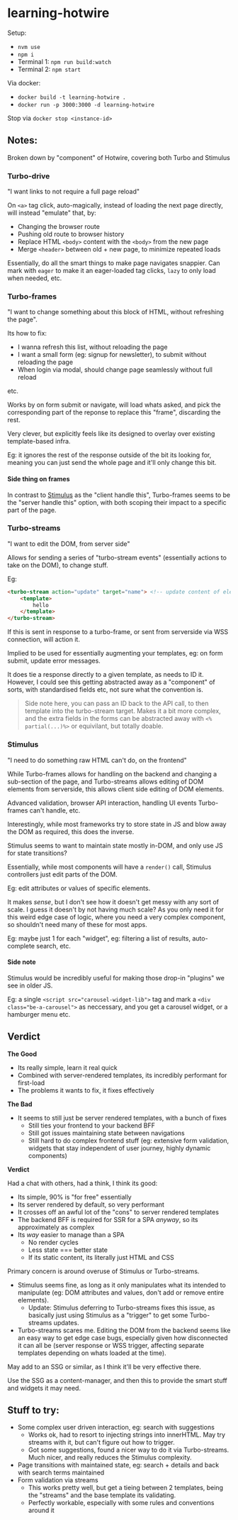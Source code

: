 # learning-hotwire

Setup:

* `nvm use`
* `npm i`
* Terminal 1: `npm run build:watch`
* Terminal 2: `npm start`

Via docker:

* `docker build -t learning-hotwire .`
* `docker run -p 3000:3000 -d learning-hotwire`

Stop via `docker stop <instance-id>`

## Notes:

Broken down by "component" of Hotwire, covering both Turbo and Stimulus

### Turbo-drive

"I want links to not require a full page reload"

On `<a>` tag click, auto-magically, instead of loading the next page directly, will instead "emulate" that, by:

* Changing the browser route
* Pushing old route to browser history
* Replace HTML `<body>` content with the `<body>` from the new page
* Merge `<header>` between old + new page, to minimize repeated loads

Essentially, do all the smart things to make page navigates snappier.
Can mark with `eager` to make it an eager-loaded tag clicks, `lazy` to only load when needed, etc.

### Turbo-frames

"I want to change something about this block of HTML, without refreshing the page".

Its how to fix:

* I wanna refresh this list, without reloading the page
* I want a small form (eg: signup for newsletter), to submit without reloading the page
* When login via modal, should change page seamlessly without full reload

etc.

Works by on form submit or navigate, will load whats asked, and pick the corresponding part of the reponse to replace this "frame", discarding the rest.

Very clever, but explicitly feels like its designed to overlay over existing template-based infra.

Eg: it ignores the rest of the response outside of the bit its looking for, meaning you can just send the whole page and it'll only change this bit.

#### Side thing on frames

In contrast to [Stimulus](#Stimulus) as the "client handle this", Turbo-frames seems to be the "server handle this" option, with both scoping their impact to a specific part of the page.

### Turbo-streams

"I want to edit the DOM, from server side"

Allows for sending a series of "turbo-stream events" (essentially actions to take on the DOM), to change stuff.

Eg:

```html
<turbo-stream action="update" target="name"> <!-- update content of element with ID `name` !-->
    <template>
        hello
    </template>
</turbo-stream>
```

If this is sent in response to a turbo-frame, or sent from serverside via WSS connection, will action it.

Implied to be used for essentially augmenting your templates, eg: on form submit, update error messages.

It does tie a response directly to a given template, as needs to ID it. However, I could see this getting abstracted away as a "component" of sorts, with standardised fields etc, not sure what the convention is.

> Side note here, you can pass an ID back to the API call, to then template into the turbo-stream target. Makes it a bit more complex, and the extra fields in the forms can be abstracted away with `<% partial(...)%>` or equivilant, but totally doable.

### Stimulus

"I need to do something raw HTML can't do, on the frontend"

While Turbo-frames allows for handling on the backend and changing a sub-section of the page, and Turbo-streams allows editing of DOM elements from serverside, this allows client side editing of DOM elements.

Advanced validation, browser API interaction, handling UI events Turbo-frames can't handle, etc.


Interestingly, while most frameworks try to store state in JS and blow away the DOM as required, this does the inverse.

Stimulus seems to want to maintain state mostly in-DOM, and only use JS for state transitions?

Essentially, while most components will have a `render()` call, Stimulus controllers just edit parts of the DOM.

Eg: edit attributes or values of specific elements.

It makes _sense_, but I don't see how it doesn't get messy with any sort of scale. I guess it doesn't by not having much scale? As you only need it for this weird edge case of logic, where you need a very complex component, so shouldn't need many of these for most apps.

Eg: maybe just 1 for each "widget", eg: filtering a list of results, auto-complete search, etc.


#### Side note

Stimulus would be incredibly useful for making those drop-in "plugins" we see in older JS.

Eg: a single `<script src="carousel-widget-lib">` tag and mark a `<div class="be-a-carousel">` as neccessary, and you get a carousel widget, or a hamburger menu etc.

## Verdict

**The Good**

* Its really simple, learn it real quick
* Combined with server-rendered templates, its incredibly performant for first-load
* The problems it wants to fix, it fixes effectively

**The Bad**

* It seems to still just be server rendered templates, with a bunch of fixes
    * Still ties your frontend to your backend BFF
    * Still got issues maintaining state between navigations
    * Still hard to do complex frontend stuff (eg: extensive form validation, widgets that stay independent of user journey, highly dynamic components)

**Verdict**

Had a chat with others, had a think, I think its good:

* Its simple, 90% is "for free" essentially
* Its server rendered by default, so very performant
* It crosses off an awful lot of the "cons" to server rendered templates
* The backend BFF is required for SSR for a SPA _anyway_, so its approximately as complex
* Its _way_ easier to manage than a SPA
    * No render cycles
    * Less state === better state
    * If its static content, its literally just HTML and CSS

Primary concern is around overuse of Stimulus or Turbo-streams. 

* Stimulus seems fine, as long as it only manipulates what its intended to manipulate (eg: DOM attributes and values, don't add or remove entire elements).
    * Update: Stimulus deferring to Turbo-streams fixes this issue, as basically just using Stimulus as a "trigger" to get some Turbo-streams updates.
* Turbo-streams scares me. Editing the DOM from the backend seems like an easy way to get edge case bugs, especially given how disconnected it can all be (server response or WSS trigger, affecting separate templates depending on whats loaded at the time).

May add to an SSG or similar, as I think it'll be very effective there.

Use the SSG as a content-manager, and then this to provide the smart stuff and widgets it may need.

## Stuff to try:

* Some complex user driven interaction, eg: search with suggestions
    * Works ok, had to resort to injecting strings into innerHTML. May try streams with it, but can't figure out how to trigger.
    * Got some suggestions, found a nicer way to do it via Turbo-streams. Much nicer, and really reduces the Stimulus complexity.
* Page transitions with maintained state, eg: search + details and back with search terms maintained
* Form validation via streams
    * This works pretty well, but get a tieing between 2 templates, being the "streams" and the base template its validating.
    * Perfectly workable, especially with some rules and conventions around it
